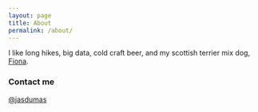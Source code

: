 ```yaml
---
layout: page
title: About
permalink: /about/
---
```


I like long hikes, big data, cold craft beer, and my scottish terrier mix dog, [Fiona](https://twitter.com/jasdumas/status/679480102443417600).


### Contact me

[@jasdumas](https://twitter.com/jasdumas)
